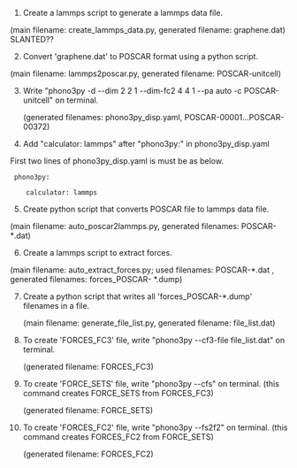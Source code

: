 1. Create a lammps script to generate a lammps data file.

(main filename: create_lammps_data.py, generated filename: graphene.dat) SLANTED??

2. Convert 'graphene.dat' to POSCAR format using a python script.

(main filename: lammps2poscar.py, generated filename: POSCAR-unitcell)

3. Write "phono3py -d --dim 2 2 1 --dim-fc2 4 4 1 --pa auto -c POSCAR-unitcell" on terminal.
   
   (generated filenames: phono3py_disp.yaml, POSCAR-00001...POSCAR-00372)

4. Add "calculator: lammps" after "phono3py:" in phono3py_disp.yaml

First two lines of phono3py_disp.yaml is must be as below.


            
     phono3py:
   
        calculator: lammps
  
  


5. Create python script that converts POSCAR file to lammps data file.

(main filename: auto_poscar2lammps.py, generated filenames: POSCAR-*.dat)

6. Create a lammps script to extract forces.
   
(main filename: auto_extract_forces.py; used filenames: POSCAR-*.dat , generated filenames: forces_POSCAR- *.dump)

7. Create a python script that writes all 'forces_POSCAR-*.dump' filenames in a file.
   
   (main filename: generate_file_list.py, generated filename: file_list.dat)

8. To create 'FORCES_FC3' file, write "phono3py --cf3-file file_list.dat" on terminal.
   
   (generated filename: FORCES_FC3)

9. To create 'FORCE_SETS' file, write "phono3py --cfs" on terminal.
    (this command creates FORCE_SETS from FORCES_FC3)

    (generated filename: FORCE_SETS)

10. To create 'FORCES_FC2' file, write "phono3py --fs2f2" on terminal.
     (this command creates FORCES_FC2 from FORCE_SETS)

    (generated filename: FORCES_FC2)
    
   


   
